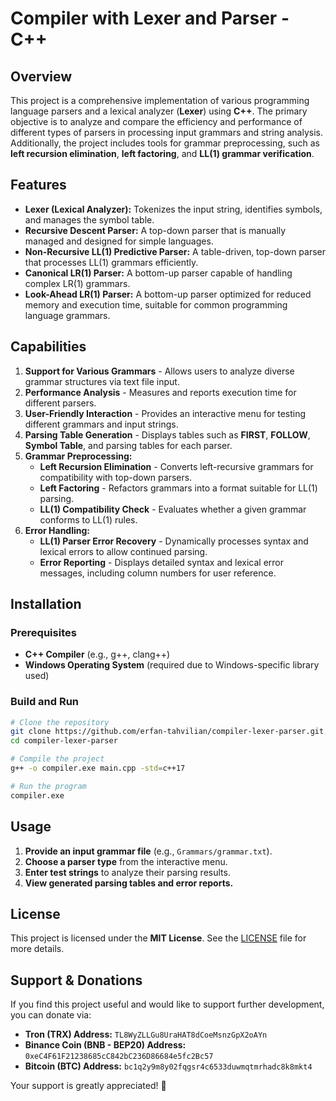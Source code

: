 # Compiler with Lexer and Parser - C++

## Overview

This project is a comprehensive implementation of various programming language parsers and a lexical analyzer (**Lexer**) using **C++**. The primary objective is to analyze and compare the efficiency and performance of different types of parsers in processing input grammars and string analysis. Additionally, the project includes tools for grammar preprocessing, such as **left recursion elimination**, **left factoring**, and **LL(1) grammar verification**.

## Features

- **Lexer (Lexical Analyzer):** Tokenizes the input string, identifies symbols, and manages the symbol table.
- **Recursive Descent Parser:** A top-down parser that is manually managed and designed for simple languages.
- **Non-Recursive LL(1) Predictive Parser:** A table-driven, top-down parser that processes LL(1) grammars efficiently.
- **Canonical LR(1) Parser:** A bottom-up parser capable of handling complex LR(1) grammars.
- **Look-Ahead LR(1) Parser:** A bottom-up parser optimized for reduced memory and execution time, suitable for common programming language grammars.

## Capabilities

1. **Support for Various Grammars** - Allows users to analyze diverse grammar structures via text file input.
2. **Performance Analysis** - Measures and reports execution time for different parsers.
3. **User-Friendly Interaction** - Provides an interactive menu for testing different grammars and input strings.
4. **Parsing Table Generation** - Displays tables such as **FIRST**, **FOLLOW**, **Symbol Table**, and parsing tables for each parser.
5. **Grammar Preprocessing:**
   - **Left Recursion Elimination** - Converts left-recursive grammars for compatibility with top-down parsers.
   - **Left Factoring** - Refactors grammars into a format suitable for LL(1) parsing.
   - **LL(1) Compatibility Check** - Evaluates whether a given grammar conforms to LL(1) rules.
6. **Error Handling:**
   - **LL(1) Parser Error Recovery** - Dynamically processes syntax and lexical errors to allow continued parsing.
   - **Error Reporting** - Displays detailed syntax and lexical error messages, including column numbers for user reference.

## Installation

### Prerequisites

- **C++ Compiler** (e.g., g++, clang++)
- **Windows Operating System** (required due to Windows-specific library used)

### Build and Run

```sh
# Clone the repository
git clone https://github.com/erfan-tahvilian/compiler-lexer-parser.git
cd compiler-lexer-parser

# Compile the project
g++ -o compiler.exe main.cpp -std=c++17

# Run the program
compiler.exe
```

## Usage

1. **Provide an input grammar file** (e.g., `Grammars/grammar.txt`).
2. **Choose a parser type** from the interactive menu.
3. **Enter test strings** to analyze their parsing results.
4. **View generated parsing tables and error reports.**

## License

This project is licensed under the **MIT License**. See the [LICENSE](LICENSE) file for more details.

## Support & Donations

If you find this project useful and would like to support further development, you can donate via:

- **Tron (TRX) Address:** `TL8WyZLLGu8UraHAT8dCoeMsnzGpX2oAYn`
- **Binance Coin (BNB - BEP20) Address:** `0xeC4F61F21238685cC842bC236D86684e5fc2Bc57`
- **Bitcoin (BTC) Address:** `bc1q2y9m8y02fqgsr4c6533duwmqtmrhadc8k8mkt4`

Your support is greatly appreciated! 🚀